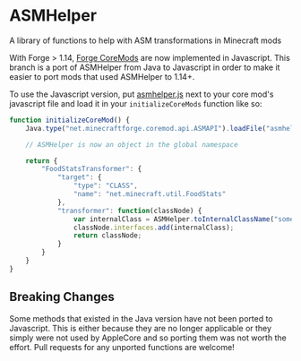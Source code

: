 ASMHelper
=========

A library of functions to help with ASM transformations in Minecraft mods

With Forge > 1.14, [Forge CoreMods](https://github.com/MinecraftForge/CoreMods) are now implemented in Javascript.
This branch is a port of ASMHelper from Java to Javascript in order to make it easier to port mods that used ASMHelper to 1.14+.

To use the Javascript version, put [asmhelper.js](src/main/javascript/asmhelper.js) next to your core mod's javascript file and load it in your `initializeCoreMods` function like so:

```js
function initializeCoreMod() {
    Java.type("net.minecraftforge.coremod.api.ASMAPI").loadFile("asmhelper.js");

    // ASMHelper is now an object in the global namespace

    return {
        "FoodStatsTransformer": {
            "target": {
                "type": "CLASS",
                "name": "net.minecraft.util.FoodStats"
            },
            "transformer": function(classNode) {
                var internalClass = ASMHelper.toInternalClassName("some.package.IClassName");
                classNode.interfaces.add(internalClass);
                return classNode;
            }
        }
    }
}
```

## Breaking Changes

Some methods that existed in the Java version have not been ported to Javascript. This is either because they are no longer applicable or they simply were not used by AppleCore and so porting them was not worth the effort. Pull requests for any unported functions are welcome!